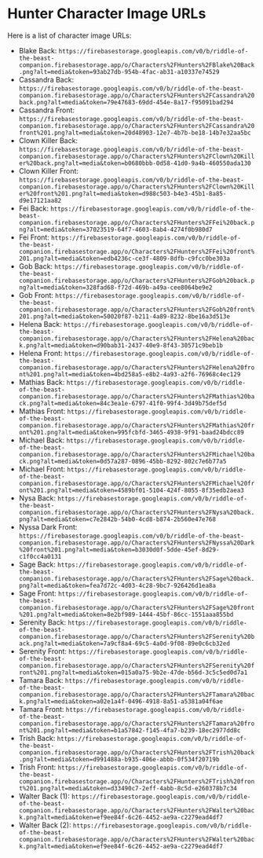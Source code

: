 
# Hunter Character Image URLs

Here is a list of character image URLs:

- Blake Back: `https://firebasestorage.googleapis.com/v0/b/riddle-of-the-beast-companion.firebasestorage.app/o/Characters%2FHunters%2FBlake%20Back.png?alt=media&token=93ab27db-954b-4fac-ab31-a10337e74529`
- Cassandra Back: `https://firebasestorage.googleapis.com/v0/b/riddle-of-the-beast-companion.firebasestorage.app/o/Characters%2FHunters%2FCassandra%20back.png?alt=media&token=79e47683-69dd-454e-8a17-f95091bad294`
- Cassandra Front: `https://firebasestorage.googleapis.com/v0/b/riddle-of-the-beast-companion.firebasestorage.app/o/Characters%2FHunters%2FCassandra%20front%201.png?alt=media&token=20d48903-12e7-4b7b-be18-14b7e32aa5bc`
- Clown Killer Back: `https://firebasestorage.googleapis.com/v0/b/riddle-of-the-beast-companion.firebasestorage.app/o/Characters%2FHunters%2FClown%20Killer%20back.png?alt=media&token=b0680bbb-0d58-41d0-9a4b-460550ada130`
- Clown Killer Front: `https://firebasestorage.googleapis.com/v0/b/riddle-of-the-beast-companion.firebasestorage.app/o/Characters%2FHunters%2FClown%20Killer%20front%201.png?alt=media&token=d988c503-b4e3-45b1-8a85-d9e17121aa82`
- Fei Back: `https://firebasestorage.googleapis.com/v0/b/riddle-of-the-beast-companion.firebasestorage.app/o/Characters%2FHunters%2FFei%20back.png?alt=media&token=37023519-64f7-4603-8ab4-4274f0b980d7`
- Fei Front: `https://firebasestorage.googleapis.com/v0/b/riddle-of-the-beast-companion.firebasestorage.app/o/Characters%2FHunters%2FFei%20front%201.png?alt=media&token=edb4236c-ce3f-4809-8dfb-c9fcc0be303a`
- Gob Back: `https://firebasestorage.googleapis.com/v0/b/riddle-of-the-beast-companion.firebasestorage.app/o/Characters%2FHunters%2FGob%20back.png?alt=media&token=328fad68-f72d-469b-a49a-cee8064be9e2`
- Gob Front: `https://firebasestorage.googleapis.com/v0/b/riddle-of-the-beast-companion.firebasestorage.app/o/Characters%2FHunters%2FGob%20front%201.png?alt=media&token=50020f87-b211-4a89-8232-8be16a3d513e`
- Helena Back: `https://firebasestorage.googleapis.com/v0/b/riddle-of-the-beast-companion.firebasestorage.app/o/Characters%2FHunters%2FHelena%20back.png?alt=media&token=d90bab31-2437-40e9-8f43-30571c9beb1b`
- Helena Front: `https://firebasestorage.googleapis.com/v0/b/riddle-of-the-beast-companion.firebasestorage.app/o/Characters%2FHunters%2FHelena%20front%201.png?alt=media&token=4bd258a5-e8b2-4a93-a2f6-76968c4ec129`
- Mathias Back: `https://firebasestorage.googleapis.com/v0/b/riddle-of-the-beast-companion.firebasestorage.app/o/Characters%2FHunters%2FMathias%20back.png?alt=media&token=84c3ea1e-6797-41f0-99f4-3d49b75def5d`
- Mathias Front: `https://firebasestorage.googleapis.com/v0/b/riddle-of-the-beast-companion.firebasestorage.app/o/Characters%2FHunters%2FMathias%20front%201.png?alt=media&token=995fcbfd-3465-4938-9f91-baad24bdcc89`
- Michael Back: `https://firebasestorage.googleapis.com/v0/b/riddle-of-the-beast-companion.firebasestorage.app/o/Characters%2FHunters%2FMichael%20back.png?alt=media&token=0d57a287-0896-45bb-8292-802c7e6b77a5`
- Michael Front: `https://firebasestorage.googleapis.com/v0/b/riddle-of-the-beast-companion.firebasestorage.app/o/Characters%2FHunters%2FMichael%20front%201.png?alt=media&token=4589bf01-5104-424f-8055-8f35edb2aea3`
- Nysa Back: `https://firebasestorage.googleapis.com/v0/b/riddle-of-the-beast-companion.firebasestorage.app/o/Characters%2FHunters%2FNysa%20back.png?alt=media&token=c7e2842b-54b0-4cd8-b874-2b560e47e768`
- Nyssa Dark Front: `https://firebasestorage.googleapis.com/v0/b/riddle-of-the-beast-companion.firebasestorage.app/o/Characters%2FHunters%2FNyssa%20Dark%20front%201.png?alt=media&token=b3030d0f-5dde-45ef-8d29-c1f0cc4a0131`
- Sage Back: `https://firebasestorage.googleapis.com/v0/b/riddle-of-the-beast-companion.firebasestorage.app/o/Characters%2FHunters%2FSage%20back.png?alt=media&token=fea7d72c-4d03-4c28-9bc7-926426d1ea8a`
- Sage Front: `https://firebasestorage.googleapis.com/v0/b/riddle-of-the-beast-companion.firebasestorage.app/o/Characters%2FHunters%2FSage%20front%201.png?alt=media&token=8e2bf989-1444-45bf-86cc-1551aaa855bd`
- Serenity Back: `https://firebasestorage.googleapis.com/v0/b/riddle-of-the-beast-companion.firebasestorage.app/o/Characters%2FHunters%2FSerenity%20back.png?alt=media&token=7a9cf8a4-69c5-4a0d-9f08-89e0c6cb32ed`
- Serenity Front: `https://firebasestorage.googleapis.com/v0/b/riddle-of-the-beast-companion.firebasestorage.app/o/Characters%2FHunters%2FSerenity%20front%201.png?alt=media&token=015a0a75-9b2e-47de-b56d-3c5c5ed0d7a1`
- Tamara Back: `https://firebasestorage.googleapis.com/v0/b/riddle-of-the-beast-companion.firebasestorage.app/o/Characters%2FHunters%2FTamara%20back.png?alt=media&token=a02e1a4f-0496-4918-8a51-a5381a04f6ae`
- Tamara Front: `https://firebasestorage.googleapis.com/v0/b/riddle-of-the-beast-companion.firebasestorage.app/o/Characters%2FHunters%2FTamara%20front%201.png?alt=media&token=b1a57842-f145-4fa7-b239-18ec2977dd8c`
- Trish Back: `https://firebasestorage.googleapis.com/v0/b/riddle-of-the-beast-companion.firebasestorage.app/o/Characters%2FHunters%2FTrish%20back.png?alt=media&token=d991488a-b935-406e-abbb-0f534f20719b`
- Trish Front: `https://firebasestorage.googleapis.com/v0/b/riddle-of-the-beast-companion.firebasestorage.app/o/Characters%2FHunters%2FTrish%20front%201.png?alt=media&token=d33490c7-2eff-4abb-8c5d-e260378b7c34`
- Walter Back (1): `https://firebasestorage.googleapis.com/v0/b/riddle-of-the-beast-companion.firebasestorage.app/o/Characters%2FHunters%2FWalter%20back.png?alt=media&token=ef9ee84f-6c26-4452-ae9a-c2279ead4df7`
- Walter Back (2): `https://firebasestorage.googleapis.com/v0/b/riddle-of-the-beast-companion.firebasestorage.app/o/Characters%2FHunters%2FWalter%20back.png?alt=media&token=ef9ee84f-6c26-4452-ae9a-c2279ead4df7`
